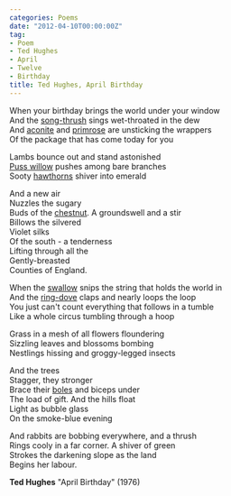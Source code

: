 ```yaml
---
categories: Poems
date: "2012-04-10T00:00:00Z"
tag:
- Poem
- Ted Hughes
- April
- Twelve
- Birthday
title: Ted Hughes, April Birthday
---
```


When your birthday brings the world under your window  
And the [song-thrush](http://www.rspb.org.uk/wildlife/birdguide/name/s/songthrush/index.aspx) sings wet-throated in the dew  
And [aconite](http://www.bbc.co.uk/gardening/plants/plant_finder/plant_pages/286.shtml) and [primrose](http://www.countrysideinfo.co.uk/primrose.htm) are unsticking the wrappers  
Of the package that has come today for you  
  
Lambs bounce out and stand astonished  
[Puss willow](http://en.wikipedia.org/wiki/Pussy_willow) pushes among bare branches  
Sooty [hawthorns](http://www.british-trees.com/treeguide/hawthorns/nbnsys0000003430) shiver into emerald  
  
And a new air  
Nuzzles the sugary  
Buds of the [chestnut](http://news.bbc.co.uk/1/hi/england/7549489.stm). A groundswell and a stir  
Billows the silvered  
Violet silks  
Of the south - a tenderness  
Lifting through all the  
Gently-breasted  
Counties of England.  
  
When the [swallow](http://www.rspb.org.uk/wildlife/birdguide/name/s/swallow/index.aspx) snips the string that holds the world in  
And the [ring-dove](http://en.wikipedia.org/wiki/Barbary_Dove) claps and nearly loops the loop  
You just can't count everything that follows in a tumble  
Like a whole circus tumbling through a hoop  
  
Grass in a mesh of all flowers floundering  
Sizzling leaves and blossoms bombing  
Nestlings hissing and groggy-legged insects  
  
And the trees  
Stagger, they stronger  
Brace their [boles](http://en.wikipedia.org/wiki/Bole_(botany)) and biceps under  
The load of gift. And the hills float  
Light as bubble glass  
On the smoke-blue evening  
  
And rabbits are bobbing everywhere, and a thrush  
Rings cooly in a far corner. A shiver of green  
Strokes the darkening slope as the land  
Begins her labour.  
  
**Ted Hughes** "April Birthday" (1976)
